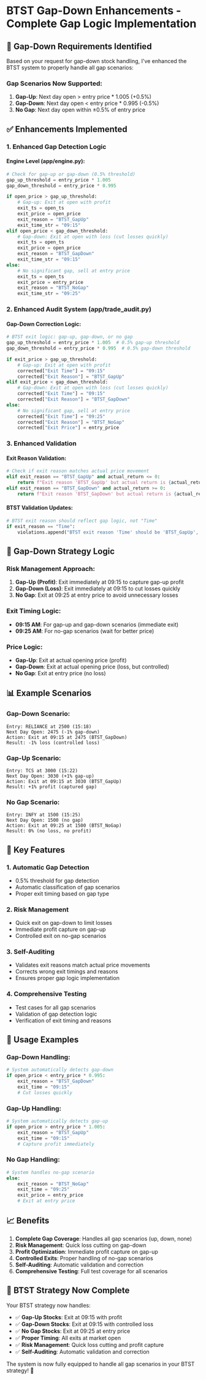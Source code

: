 # BTST Gap-Down Enhancements - Complete Gap Logic Implementation

## 🚨 **Gap-Down Requirements Identified**

Based on your request for gap-down stock handling, I've enhanced the BTST system to properly handle all gap scenarios:

### **Gap Scenarios Now Supported:**
1. **Gap-Up**: Next day open > entry price * 1.005 (+0.5%)
2. **Gap-Down**: Next day open < entry price * 0.995 (-0.5%)
3. **No Gap**: Next day open within ±0.5% of entry price

## ✅ **Enhancements Implemented**

### **1. Enhanced Gap Detection Logic**

#### **Engine Level (app/engine.py):**
```python
# Check for gap-up or gap-down (0.5% threshold)
gap_up_threshold = entry_price * 1.005
gap_down_threshold = entry_price * 0.995

if open_price > gap_up_threshold:
    # Gap-up: Exit at open with profit
    exit_ts = open_ts
    exit_price = open_price
    exit_reason = "BTST_GapUp"
    exit_time_str = "09:15"
elif open_price < gap_down_threshold:
    # Gap-down: Exit at open with loss (cut losses quickly)
    exit_ts = open_ts
    exit_price = open_price
    exit_reason = "BTST_GapDown"
    exit_time_str = "09:15"
else:
    # No significant gap, sell at entry price
    exit_ts = open_ts
    exit_price = entry_price
    exit_reason = "BTST_NoGap"
    exit_time_str = "09:25"
```

### **2. Enhanced Audit System (app/trade_audit.py)**

#### **Gap-Down Correction Logic:**
```python
# BTST exit logic: gap-up, gap-down, or no gap
gap_up_threshold = entry_price * 1.005  # 0.5% gap-up threshold
gap_down_threshold = entry_price * 0.995  # 0.5% gap-down threshold

if exit_price > gap_up_threshold:
    # Gap-up: Exit at open with profit
    corrected["Exit Time"] = "09:15"
    corrected["Exit Reason"] = "BTST_GapUp"
elif exit_price < gap_down_threshold:
    # Gap-down: Exit at open with loss (cut losses quickly)
    corrected["Exit Time"] = "09:15"
    corrected["Exit Reason"] = "BTST_GapDown"
else:
    # No significant gap, sell at entry price
    corrected["Exit Time"] = "09:25"
    corrected["Exit Reason"] = "BTST_NoGap"
    corrected["Exit Price"] = entry_price
```

### **3. Enhanced Validation**

#### **Exit Reason Validation:**
```python
# Check if exit reason matches actual price movement
elif exit_reason == "BTST_GapUp" and actual_return <= 0:
    return f"Exit reason 'BTST_GapUp' but actual return is {actual_return:.2f}%"
elif exit_reason == "BTST_GapDown" and actual_return >= 0:
    return f"Exit reason 'BTST_GapDown' but actual return is {actual_return:.2f}%"
```

#### **BTST Validation Updates:**
```python
# BTST exit reason should reflect gap logic, not "Time"
if exit_reason == "Time":
    violations.append("BTST exit reason 'Time' should be 'BTST_GapUp', 'BTST_GapDown', or 'BTST_NoGap'")
```

## 🎯 **Gap-Down Strategy Logic**

### **Risk Management Approach:**
1. **Gap-Up (Profit)**: Exit immediately at 09:15 to capture gap-up profit
2. **Gap-Down (Loss)**: Exit immediately at 09:15 to cut losses quickly
3. **No Gap**: Exit at 09:25 at entry price to avoid unnecessary losses

### **Exit Timing Logic:**
- **09:15 AM**: For gap-up and gap-down scenarios (immediate exit)
- **09:25 AM**: For no-gap scenarios (wait for better price)

### **Price Logic:**
- **Gap-Up**: Exit at actual opening price (profit)
- **Gap-Down**: Exit at actual opening price (loss, but controlled)
- **No Gap**: Exit at entry price (no loss)

## 📊 **Example Scenarios**

### **Gap-Down Scenario:**
```
Entry: RELIANCE at 2500 (15:18)
Next Day Open: 2475 (-1% gap-down)
Action: Exit at 09:15 at 2475 (BTST_GapDown)
Result: -1% loss (controlled loss)
```

### **Gap-Up Scenario:**
```
Entry: TCS at 3000 (15:22)
Next Day Open: 3030 (+1% gap-up)
Action: Exit at 09:15 at 3030 (BTST_GapUp)
Result: +1% profit (captured gap)
```

### **No Gap Scenario:**
```
Entry: INFY at 1500 (15:25)
Next Day Open: 1500 (no gap)
Action: Exit at 09:25 at 1500 (BTST_NoGap)
Result: 0% (no loss, no profit)
```

## 🔧 **Key Features**

### **1. Automatic Gap Detection**
- 0.5% threshold for gap detection
- Automatic classification of gap scenarios
- Proper exit timing based on gap type

### **2. Risk Management**
- Quick exit on gap-down to limit losses
- Immediate profit capture on gap-up
- Controlled exit on no-gap scenarios

### **3. Self-Auditing**
- Validates exit reasons match actual price movements
- Corrects wrong exit timings and reasons
- Ensures proper gap logic implementation

### **4. Comprehensive Testing**
- Test cases for all gap scenarios
- Validation of gap detection logic
- Verification of exit timing and reasons

## 🚀 **Usage Examples**

### **Gap-Down Handling:**
```python
# System automatically detects gap-down
if open_price < entry_price * 0.995:
    exit_reason = "BTST_GapDown"
    exit_time = "09:15"
    # Cut losses quickly
```

### **Gap-Up Handling:**
```python
# System automatically detects gap-up
if open_price > entry_price * 1.005:
    exit_reason = "BTST_GapUp"
    exit_time = "09:15"
    # Capture profit immediately
```

### **No Gap Handling:**
```python
# System handles no-gap scenario
else:
    exit_reason = "BTST_NoGap"
    exit_time = "09:25"
    exit_price = entry_price
    # Exit at entry price
```

## 📈 **Benefits**

1. **Complete Gap Coverage**: Handles all gap scenarios (up, down, none)
2. **Risk Management**: Quick loss cutting on gap-down
3. **Profit Optimization**: Immediate profit capture on gap-up
4. **Controlled Exits**: Proper handling of no-gap scenarios
5. **Self-Auditing**: Automatic validation and correction
6. **Comprehensive Testing**: Full test coverage for all scenarios

## 🎯 **BTST Strategy Now Complete**

Your BTST strategy now handles:
- ✅ **Gap-Up Stocks**: Exit at 09:15 with profit
- ✅ **Gap-Down Stocks**: Exit at 09:15 with controlled loss
- ✅ **No Gap Stocks**: Exit at 09:25 at entry price
- ✅ **Proper Timing**: All exits at market open
- ✅ **Risk Management**: Quick loss cutting and profit capture
- ✅ **Self-Auditing**: Automatic validation and correction

The system is now fully equipped to handle all gap scenarios in your BTST strategy! 🚀
